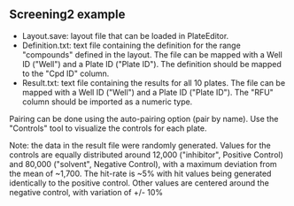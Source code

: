 ## Screening2 example

- Layout.save: layout file that can be loaded in PlateEditor.
- Definition.txt: text file containing the definition for the range "compounds" defined in the layout. The file can be mapped with a Well ID ("Well") and a Plate ID ("Plate ID"). The definition should be mapped to the "Cpd ID" column.
- Result.txt: text file containing the results for all 10 plates. The file can be mapped with a Well ID ("Well") and a Plate ID ("Plate ID"). The "RFU" column should be imported as a numeric type.

Pairing can be done using the auto-pairing option (pair by name).
Use the "Controls" tool to visualize the controls for each plate.

Note: the data in the result file were randomly generated. Values for the controls are equally distributed around 12,000 ("inhibitor", Positive Control) and 80,000 ("solvent", Negative Control), with a maximum deviation from the mean of ~1,700. The hit-rate is ~5% with hit values being generated identically to the positive control. Other values are centered around the negative control, with variation of +/- 10%
